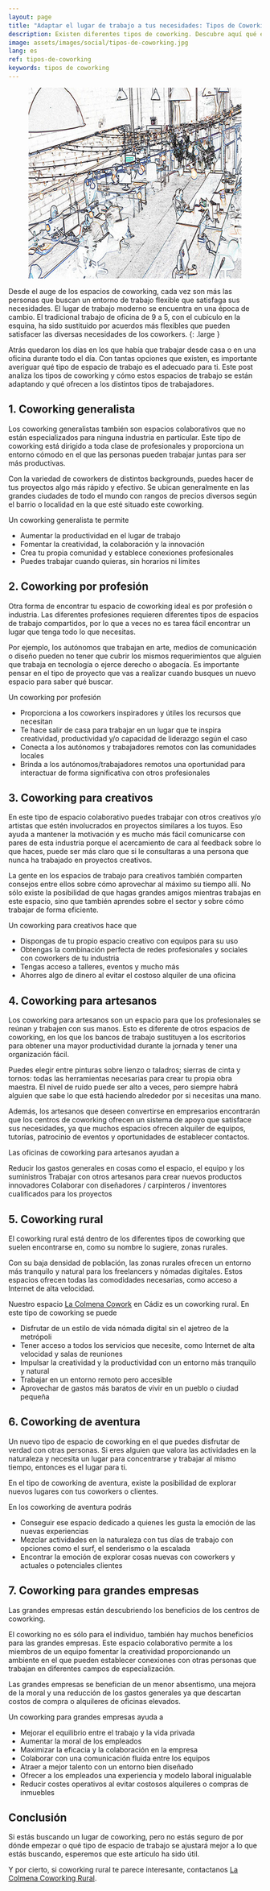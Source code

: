 ```yaml
---
layout: page
title: "Adaptar el lugar de trabajo a tus necesidades: Tipos de Coworking"
description: Existen diferentes tipos de coworking. Descubre aquí qué es lo más importante a la hora de elegir cuál será el que mejor se adapte a ti.
image: assets/images/social/tipos-de-coworking.jpg
lang: es
ref: tipos-de-coworking
keywords: tipos de coworking
---
```


<figure>
  <img
    src="/assets/images/tipos-de-coworking.jpg"
    srcset="/assets/images/tipos-de-coworking@2x.jpg 2x"
    alt="Tipos de coworking. Un dibujo de varias personas trabajando en un espacio de coworking"
    height="379"
    width="568"
    loading="lazy"
  />
</figure>

Desde el auge de los espacios de coworking, cada vez son más las personas que buscan un entorno de trabajo flexible que satisfaga sus necesidades. El lugar de trabajo moderno se encuentra en una época de cambio. El tradicional trabajo de oficina de 9 a 5, con el cubículo en la esquina, ha sido sustituido por acuerdos más flexibles que pueden satisfacer las diversas necesidades de los coworkers.
{: .large }

<!--more-->

Atrás quedaron los días en los que había que trabajar desde casa o en una oficina durante todo el día. Con tantas opciones que existen, es importante averiguar qué tipo de espacio de trabajo es el adecuado para ti. Este post analiza los tipos de coworking y cómo estos espacios de trabajo se están adaptando y qué ofrecen a los distintos tipos de trabajadores.

## 1. Coworking generalista

Los coworking generalistas también son espacios colaborativos que no están especializados para ninguna industria en particular. Este tipo de coworking está dirigido a toda clase de profesionales y proporciona un entorno cómodo en el que las personas pueden trabajar juntas para ser más productivas.

Con la variedad de coworkers de distintos backgrounds, puedes hacer de tus proyectos algo más rápido y efectivo. Se ubican generalmente en las grandes ciudades de todo el mundo con rangos de precios diversos según el barrio o localidad en la que esté situado este coworking.

Un coworking generalista te permite

- Aumentar la productividad en el lugar de trabajo
- Fomentar la creatividad, la colaboración y la innovación
- Crea tu propia comunidad y establece conexiones profesionales
- Puedes trabajar cuando quieras, sin horarios ni límites

## 2. Coworking por profesión

Otra forma de encontrar tu espacio de coworking ideal es por profesión o industria. Las diferentes profesiones requieren diferentes tipos de espacios de trabajo compartidos, por lo que a veces no es tarea fácil encontrar un lugar que tenga todo lo que necesitas.

Por ejemplo, los autónomos que trabajan en arte, medios de comunicación o diseño pueden no tener que cubrir los mismos requerimientos que alguien que trabaja en tecnología o ejerce derecho o abogacía. Es importante pensar en el tipo de proyecto que vas a realizar cuando busques un nuevo espacio para saber qué buscar.

Un coworking por profesión

- Proporciona a los coworkers inspiradores y útiles los recursos que necesitan
- Te hace salir de casa para trabajar en un lugar que te inspira creatividad, productividad y/o capacidad de liderazgo según el caso
- Conecta a los autónomos y trabajadores remotos con las comunidades locales
- Brinda a los autónomos/trabajadores remotos una oportunidad para interactuar de forma significativa con otros profesionales

## 3. Coworking para creativos

En este tipo de espacio colaborativo puedes trabajar con otros creativos y/o artistas que estén involucrados en proyectos similares a los tuyos. Eso ayuda a mantener la motivación y es mucho más fácil comunicarse con pares de esta industria porque el acercamiento de cara al feedback sobre lo que haces, puede ser más claro que si le consultaras a una persona que nunca ha trabajado en proyectos creativos.

La gente en los espacios de trabajo para creativos también comparten consejos entre ellos sobre cómo aprovechar al máximo su tiempo allí. No sólo existe la posibilidad de que hagas grandes amigos mientras trabajas en este espacio, sino que también aprendes sobre el sector y sobre cómo trabajar de forma eficiente.

Un coworking para creativos hace que

- Dispongas de tu propio espacio creativo con equipos para su uso
- Obtengas la combinación perfecta de redes profesionales y sociales con coworkers de tu industria
- Tengas acceso a talleres, eventos y mucho más
- Ahorres algo de dinero al evitar el costoso alquiler de una oficina

## 4. Coworking para artesanos

Los coworking para artesanos son un espacio para que los profesionales se reúnan y trabajen con sus manos. Esto es diferente de otros espacios de coworking, en los que los bancos de trabajo sustituyen a los escritorios para obtener una mayor productividad durante la jornada y tener una organización fácil.

Puedes elegir entre pinturas sobre lienzo o taladros; sierras de cinta y tornos: todas las herramientas necesarias para crear tu propia obra maestra. El nivel de ruido puede ser alto a veces, pero siempre habrá alguien que sabe lo que está haciendo alrededor por si necesitas una mano.

Además, los artesanos que deseen convertirse en empresarios encontrarán que los centros de coworking ofrecen un sistema de apoyo que satisface sus necesidades, ya que muchos espacios ofrecen alquiler de equipos, tutorías, patrocinio de eventos y oportunidades de establecer contactos.

Las oficinas de coworking para artesanos ayudan a

Reducir los gastos generales en cosas como el espacio, el equipo y los suministros
Trabajar con otros artesanos para crear nuevos productos innovadores
Colaborar con diseñadores / carpinteros / inventores cualificados para los proyectos

## 5. Coworking rural

El coworking rural está dentro de los diferentes tipos de coworking que suelen encontrarse en, como su nombre lo sugiere, zonas rurales.

Con su baja densidad de población, las zonas rurales ofrecen un entorno más tranquilo y natural para los freelancers y nómadas digitales. Estos espacios ofrecen todas las comodidades necesarias, como acceso a Internet de alta velocidad.

Nuestro espacio [La Colmena Cowork](/) en Cádiz es un coworking rural. En este tipo de coworking se puede

- Disfrutar de un estilo de vida nómada digital sin el ajetreo de la metrópoli
- Tener acceso a todos los servicios que necesite, como Internet de alta velocidad y salas de reuniones
- Impulsar la creatividad y la productividad con un entorno más tranquilo y natural
- Trabajar en un entorno remoto pero accesible
- Aprovechar de gastos más baratos de vivir en un pueblo o ciudad pequeña

## 6. Coworking de aventura

Un nuevo tipo de espacio de coworking en el que puedes disfrutar de verdad con otras personas. Si eres alguien que valora las actividades en la naturaleza y necesita un lugar para concentrarse y trabajar al mismo tiempo, entonces es el lugar para ti.

En el tipo de coworking de aventura, existe la posibilidad de explorar nuevos lugares con tus coworkers o clientes.

En los coworking de aventura podrás

- Conseguir ese espacio dedicado a quienes les gusta la emoción de las nuevas experiencias
- Mezclar actividades en la naturaleza con tus días de trabajo con opciones como el surf, el senderismo o la escalada
- Encontrar la emoción de explorar cosas nuevas con coworkers y actuales o potenciales clientes

## 7. Coworking para grandes empresas

Las grandes empresas están descubriendo los beneficios de los centros de coworking.

El coworking no es sólo para el individuo, también hay muchos beneficios para las grandes empresas. Este espacio colaborativo permite a los miembros de un equipo fomentar la creatividad proporcionando un ambiente en el que pueden establecer conexiones con otras personas que trabajan en diferentes campos de especialización.

Las grandes empresas se benefician de un menor absentismo, una mejora de la moral y una reducción de los gastos generales ya que descartan costos de compra o alquileres de oficinas elevados.

Un coworking para grandes empresas ayuda a

- Mejorar el equilibrio entre el trabajo y la vida privada
- Aumentar la moral de los empleados
- Maximizar la eficacia y la colaboración en la empresa
- Colaborar con una comunicación fluida entre los equipos
- Atraer a mejor talento con un entorno bien diseñado
- Ofrecer a los empleados una experiencia y modelo laboral inigualable
- Reducir costes operativos al evitar costosos alquileres o compras de inmuebles

## Conclusión

Si estás buscando un lugar de coworking, pero no estás seguro de por dónde empezar o qué tipo de espacio de trabajo se ajustará mejor a lo que estás buscando, esperemos que este artículo ha sido útil.

Y por cierto, si coworking rural te parece interesante, contactanos [La Colmena Coworking Rural](/).
